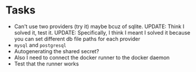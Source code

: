 # Tasks
* Can't use two providers (try it) maybe bcuz of sqlite. UPDATE: Think I solved it, test it. UPDATE: Specifically, I think I meant I solved it because you can set different db file paths for each provider
* `mysql` and `postgresql`
* Autogenerating the shared secret?
* Also I need to connect the docker runner to the docker daemon
* Test that the runner works
